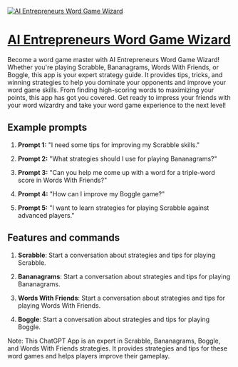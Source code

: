 [![AI Entrepreneurs Word Game Wizard](https://files.oaiusercontent.com/file-cv8vRl9UhNjpxtgGGn5xACvq?se=2123-10-18T17%3A52%3A20Z&sp=r&sv=2021-08-06&sr=b&rscc=max-age%3D31536000%2C%20immutable&rscd=attachment%3B%20filename%3D4ef09aa3-42c3-485b-a11b-cb532814aa17.png&sig=R3VP5flJB6MFVefllOW7J2SdSnSZZkqEC2KKo9S4cDo%3D)](https://chat.openai.com/g/g-IH3VdOWZc-ai-entrepreneurs-word-game-wizard)

# [AI Entrepreneurs Word Game Wizard](https://chat.openai.com/g/g-IH3VdOWZc-ai-entrepreneurs-word-game-wizard)

Become a word game master with AI Entrepreneurs Word Game Wizard! Whether you're playing Scrabble, Bananagrams, Words With Friends, or Boggle, this app is your expert strategy guide. It provides tips, tricks, and winning strategies to help you dominate your opponents and improve your word game skills. From finding high-scoring words to maximizing your points, this app has got you covered. Get ready to impress your friends with your word wizardry and take your word game experience to the next level!

## Example prompts

1. **Prompt 1:** "I need some tips for improving my Scrabble skills."

2. **Prompt 2:** "What strategies should I use for playing Bananagrams?"

3. **Prompt 3:** "Can you help me come up with a word for a triple-word score in Words With Friends?"

4. **Prompt 4:** "How can I improve my Boggle game?"

5. **Prompt 5:** "I want to learn strategies for playing Scrabble against advanced players."

## Features and commands

1. **Scrabble**: Start a conversation about strategies and tips for playing Scrabble.

2. **Bananagrams**: Start a conversation about strategies and tips for playing Bananagrams.

3. **Words With Friends**: Start a conversation about strategies and tips for playing Words With Friends.

4. **Boggle**: Start a conversation about strategies and tips for playing Boggle.

Note: This ChatGPT App is an expert in Scrabble, Bananagrams, Boggle, and Words With Friends strategies. It provides strategies and tips for these word games and helps players improve their gameplay.